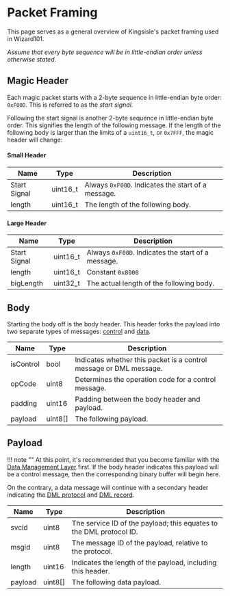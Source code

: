 # Packet Framing
This page serves as a general overview of Kingsisle's packet framing used in Wizard101.

_Assume that every byte sequence will be in little-endian order unless otherwise stated._
## Magic Header
Each magic packet starts with a 2-byte sequence in little-endian byte order: `0xF00D`.
This is referred to as the _start signal_.

Following the start signal is another 2-byte sequence in little-endian byte order. This signifies the length of the following message.
If the length of the following body is larger than the limits of a `uint16_t`, or `0x7FFF`, the magic header will change:

#### Small Header
| Name | Type | Description |
| --- | ----------- | ------------|
| Start Signal | uint16_t | Always `0xF00D`. Indicates the start of a message. |
| length | uint16_t | The length of the following body. |

#### Large Header
| Name | Type | Description |
| --- | ----------- | ------------|
| Start Signal | uint16_t | Always `0xF00D`. Indicates the start of a message. |
| length | uint16_t | Constant `0x8000` |
| bigLength | uint32_t | The actual length of the following body. |

## Body
Starting the body off is the body header. This header forks the payload into two separate types of messages: [control](../KINP/control-mesages.md) and [data](../DML/dml.md).

| Name | Type | Description |
| --- | ----------- | ------------|
| isControl | bool | Indicates whether this packet is a control message or DML message. |
| opCode | uint8 | Determines the operation code for a control message. | 
| padding | uint16 | Padding between the body header and payload. |
| payload | uint8[] | The following payload. |

## Payload
!!! note ""
    At this point, it's recommended that you become familiar with the [Data Management Layer](../DML/dml.md) first.
If the body header indicates this payload will be a control message, then the corresponding binary buffer will begin here.

On the contrary, a data message will continue with a secondary header indicating the [DML protocol](../DML/dml-protocols.md) and [DML record](../DML/dml-records.md).

| Name | Type | Description |
| --- | ----------- | ------------|
| svcid | uint8 | The service ID of the payload; this equates to the DML protocol ID. |
| msgid | uint8 | The message ID of the payload, relative to the protocol. |
| length | uint16 | Indicates the length of the payload, including this header. |
| payload | uint8[] | The following data payload. |